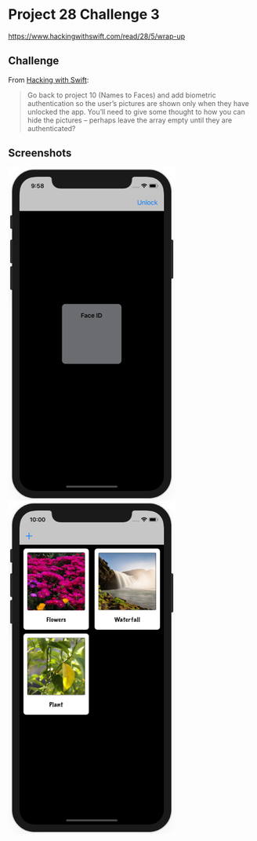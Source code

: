 # Project 28 Challenge 3

https://www.hackingwithswift.com/read/28/5/wrap-up

## Challenge

From [Hacking with Swift](https://www.hackingwithswift.com/read/28/5/wrap-up):
>Go back to project 10 (Names to Faces) and add biometric authentication so the user’s pictures are shown only when they have unlocked the app. You’ll need to give some thought to how you can hide the pictures – perhaps leave the array empty until they are authenticated?

## Screenshots

![screenshot1](screenshots/screen01.png)
![screenshot2](screenshots/screen02.png)
